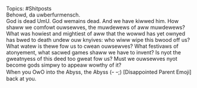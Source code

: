 Topics: #Shitposts  
Behowd, da uwberfurmensch.  
God is dead UmU. God wemains dead. And we have kiwwed him. How shaww we comfowt ouwsewves, the muwdewews of aww muwdewews? What was howiest and mightiest of aww that the wowwd has yet ownyed has bwed to death undew ouw knyives: who wiww wipe this bwood off us? What watew is thewe fow us to cwean ouwsewves? What festivaws of atonyement, what sacwed games shaww we have to invent? Is nyot the gweatnyess of this deed too gweat fow us? Must we ouwsewves nyot become gods simpwy to appeaw wowthy of it?  
When you OwO into the Abyss, the Abyss (ｰ ｰ;) [Disappointed Parent Emoji] back at you.
